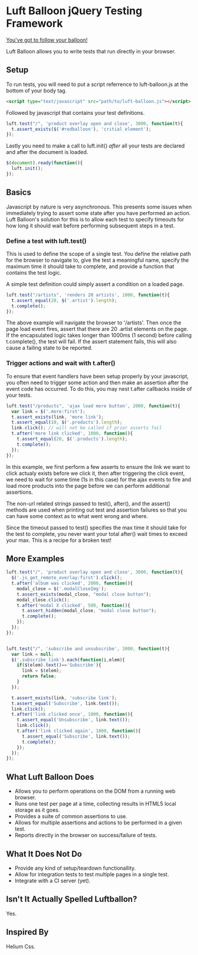 # Luft Balloon jQuery Testing Framework
[mrshow]: http://www.youtube.com/watch?v=c6BvdpR6V3g
[You've got to follow your balloon!][mrshow]

Luft Balloon allows you to write tests that run directly in your browser.

## Setup

To run tests, you will need to put a script referrence to luft-balloon.js at the bottom of your body tag.

``` html
<script type="text/javascript" src="path/to/luft-balloon.js"></script>
```

Followed by javascript that contains your test definitions.

``` javascript
luft.test("/", 'product overlay open and close', 3000, function(t){
  t.assert_exists($('#redballoon'), 'critial element');
});
```

Lastly you need to make a call to luft.init() *after* all your tests are declared and after the document is loaded.

``` javascript
$(document).ready(function(){
  luft.init();
});
```

## Basics

Javascript by nature is very asynchronous.  This presents some issues when immediately trying to assert some state after you have performed an action.  Luft Balloon's solution for this is to allow each test to specify timeouts for how long it should wait before performing subsequent steps in a test.

### Define a test with luft.test()

This is used to define the scope of a single test.  You define the relative path for the browser to navigate to, give the test a meaningful name, specify the maximum time it should take to complete, and provide a function that contains the test logic.

A simple test definition could simply assert a condition on a loaded page.

``` javascript
luft.test("/artists", 'renders 20 artists', 1000, function(t){
  t.assert_equal(20, $('.artist').length);
  t.complete();
});
```

The above example will navigate the browser to '/artists'.  Then once the page load event fires, assert that there are 20 .artist elements on the page.  If the encapsulated logic takes longer than 1000ms (1 second) before calling t.complete(), the test will fail.  If the assert statement fails, this will also cause a failing state to be reported.

### Trigger actions and wait with t.after()

To ensure that event handlers have been setup properly by your javascript, you often need to trigger some action and then make an assertion after the event code has occurred.  To do this, you may nest t.after callbacks inside of your tests.

``` javascript
luft.test("/products", 'ajax load more button', 2000, function(t){
  var link = $('.more:first');
  t.assert_exists(link, 'more link');
  t.assert_equal(10, $('.products').length);
  link.click(); // will not be called if prior asserts fail
  t.after('more link clicked', 1000, function(){
    t.assert_equal(20, $('.products').length);
    t.complete();
  });
});
```

In this example, we first perform a few asserts to ensure the link we want to click actualy exists before we click it, then after triggering the click event, we need to wait for some time (1s in this case) for the ajax events to fire and load more products into the page before we can perform additional assertions.

The non-url related strings passed to test(), after(), and the assert() methods are used when printing out test and assertion failures so that you can have some context as to what went wrong and where.

Since the timeout passed to test() specifies the max time it should take for the test to complete, you never want your total after() wait times to exceed your max.  This is a recipe for a broken test!

## More Examples

``` javascript
luft.test("/", 'product overlay open and close', 3000, function(t){
  $('.js_get_remote_overlay:first').click();
  t.after('album was clicked', 2000, function(){
    modal_close = $('.modalCloseImg');
    t.assert_exists(modal_close, "modal close button");
    modal_close.click();
    t.after('modal X clicked', 500, function(){
      t.assert_hidden(modal_close, "modal close button");
      t.complete();
    });
  });
});


luft.test("/", 'subscribe and unsubscribe', 3000, function(t){
  var link = null;
  $('.subscribe_link').each(function(i,elem){
    if($(elem).text()=='Subscribe'){
      link = $(elem);
      return false;
    }
  });

  t.assert_exists(link, 'subscribe link');
  t.assert_equal('Subscribe', link.text());
  link.click();
  t.after('link clicked once', 1000, function(){
    t.assert_equal('Unsubscribe', link.text());
    link.click();
    t.after('link clicked again', 1000, function(){
      t.assert_equal('Subscribe', link.text());
      t.complete();
    });
  });
});
```


## What Luft Balloon Does

* Allows you to perform operations on the DOM from a running web browser.
* Runs one test per page at a time, collecting results in HTML5 local storage as it goes.
* Provides a suite of common assertions to use.
* Allows for multiple assertions and actions to be performed in a given test.
* Reports directly in the browser on success/failure of tests.

## What It Does Not Do

* Provide any kind of setup/teardown functionallity.
* Allow for integration tests to test multiple pages in a single test.
* Integrate with a CI server (yet).

## Isn't It Actually Spelled Luftballon?

Yes.

## Inspired By

Helium Css.

